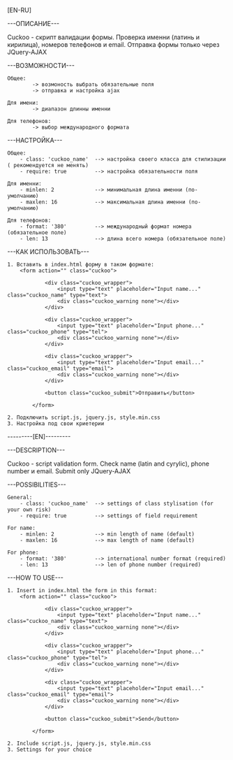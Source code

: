 [EN-RU]

---ОПИСАНИЕ---

Cuckoo - скрипт валидации формы. Проверка именни (латинь и кирилица), номеров телефонов и email. Отправка формы только через JQuery-AJAX

---ВОЗМОЖНОСТИ---

    Общее:
            -> возмоность выбрать обязательные поля
            -> отправка и настройка ajax 

    Для имени:
            -> диапазон длинны именни

    Для телефонов:
            -> выбор международного формата
    

---НАСТРОЙКА---

    Общее: 
        - сlass: 'cuckoo_name'  --> настройка своего класса для стилизации ( рекомендуется не менять)
        - require: true         --> настройка обязательности поля

    Для именни:
        - minlen: 2             --> минимальная длина именни (по-умолчанию)
        - maxlen: 16            --> максимальная длина именни (по-умолчанию)

    Для телефонов:
        - format: '380'         --> международный формат номера (обязательное поле)
        - len: 13               --> длина всего номера (обязательное поле)
            
---КАК ИСПОЛЬЗОВАТЬ---

    1. Вставить в index.html форму в таком формате:
        <form action="" class="cuckoo">

                <div class="cuckoo_wrapper">
                    <input type="text" placeholder="Input name..." class="cuckoo_name" type="text"> 
                    <div class="cuckoo_warning none"></div>
                </div>

                <div class="cuckoo_wrapper">
                    <input type="text" placeholder="Input phone..." class="cuckoo_phone" type="tel">
                    <div class="cuckoo_warning none"></div>
                </div>

                <div class="cuckoo_wrapper">
                    <input type="text" placeholder="Input email..." class="cuckoo_email" type="email">
                    <div class="cuckoo_warning none"></div>
                </div>

                <button class="cuckoo_submit">Отправить</button>
            
            </form>

    2. Подключить script.js, jquery.js, style.min.css 
    3. Настройка под свои криетерии


---------[EN]---------

---DESCRIPTION---

Cuckoo - script validation form. Check name (latin and cyrylic), phone number и email. Submit only JQuery-AJAX

---POSSIBILITIES---

    General: 
        - сlass: 'cuckoo_name'  --> settings of class stylisation (for your own risk)
        - require: true         --> settings of field requirement

    For name: 
        - minlen: 2             --> min length of name (default)
        - maxlen: 16            --> max length of name (default)

    For phone:
        - format: '380'         --> international number format (required)
        - len: 13               --> len of phone number (required)

---HOW TO USE---

    1. Insert in index.html the form in this format:
        <form action="" class="cuckoo">

                <div class="cuckoo_wrapper">
                    <input type="text" placeholder="Input name..." class="cuckoo_name" type="text"> 
                    <div class="cuckoo_warning none"></div>
                </div>

                <div class="cuckoo_wrapper">
                    <input type="text" placeholder="Input phone..." class="cuckoo_phone" type="tel">
                    <div class="cuckoo_warning none"></div>
                </div>

                <div class="cuckoo_wrapper">
                    <input type="text" placeholder="Input email..." class="cuckoo_email" type="email">
                    <div class="cuckoo_warning none"></div>
                </div>

                <button class="cuckoo_submit">Send</button>
            
            </form>

    2. Include script.js, jquery.js, style.min.css 
    3. Settings for your choice